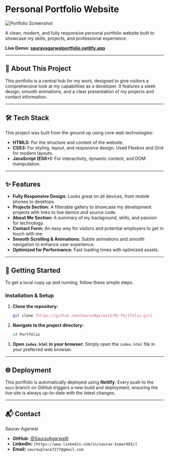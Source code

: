 # Personal Portfolio Website

![Portfolio Screenshot](<img width="1909" height="913" alt="image" src="https://github.com/user-attachments/assets/bfa51f27-34fa-40b4-a2f4-eee4b3ea3f20" />
)

A clean, modern, and fully responsive personal portfolio website built to showcase my skills, projects, and professional experience.

**Live Demo:** [**sauravagarwalportfolio.netlify.app**](https://sauravagarwalportfolio.netlify.app/)

---

## 🌟 About This Project

This portfolio is a central hub for my work, designed to give visitors a comprehensive look at my capabilities as a developer. It features a sleek design, smooth animations, and a clear presentation of my projects and contact information.

---

## 🛠️ Tech Stack

This project was built from the ground up using core web technologies:

* **HTML5:** For the structure and content of the website.
* **CSS3:** For styling, layout, and responsive design. Used Flexbox and Grid for modern layouts.
* **JavaScript (ES6+):** For interactivity, dynamic content, and DOM manipulation.

---

## ✨ Features

* **Fully Responsive Design:** Looks great on all devices, from mobile phones to desktops.
* **Projects Section:** A filterable gallery to showcase my development projects with links to live demos and source code.
* **About Me Section:** A summary of my background, skills, and passion for technology.
* **Contact Form:** An easy way for visitors and potential employers to get in touch with me.
* **Smooth Scrolling & Animations:** Subtle animations and smooth navigation to enhance user experience.
* **Optimized for Performance:** Fast loading times with optimized assets.

---

## 🚀 Getting Started

To get a local copy up and running, follow these simple steps.

### Installation & Setup

1.  **Clone the repository:**
    ```sh
    git clone [https://github.com/SauravAgarwal6/My-Portfolio.git]
    ```
2.  **Navigate to the project directory:**
    ```sh
    cd Portfolio
    ```
3.  **Open `index.html` in your browser:**
    Simply open the `index.html` file in your preferred web browser.

---

## 🌐 Deployment

This portfolio is automatically deployed using **Netlify**. Every push to the `main` branch on GitHub triggers a new build and deployment, ensuring the live site is always up-to-date with the latest changes.

---

## 📬 Contact

Saurav Agarwal

* **GitHub:** [@SauravAgarwal6](https://github.com/SauravAgarwal6)
* **LinkedIn:** `[https://www.linkedin.com/in/saurav-kumar663/]`
* **Email:** `sauravplace7277@gmail.com`
